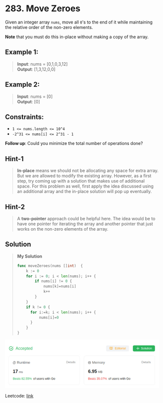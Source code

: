 # 283. Move Zeroes

Given an integer array `nums`, move all `0`'s to the end of it while maintaining the relative order of the non-zero elements.

**Note** that you must do this in-place without making a copy of the array.

## Example 1:
> **Input**: nums = [0,1,0,3,12] \
> **Output**: [1,3,12,0,0]

## Example 2:
> **Input**: nums = [0] \
> **Output**: [0]

## Constraints:
* `1 <= nums.length <= 10^4`
* `-2^31 <= nums[i] <= 2^31 - 1`

**Follow up**: Could you minimize the total number of operations done?

## Hint-1
> **In-place** means we should not be allocating any space for extra array. But we are allowed to modify the existing array. However, as a first step, try coming up with a solution that makes use of additional space. For this problem as well, first apply the idea discussed using an additional array and the in-place solution will pop up eventually.

## Hint-2
> A **two-pointer** approach could be helpful here. The idea would be to have one pointer for iterating the array and another pointer that just works on the non-zero elements of the array.

## Solution
> **My Solution**
> ```go
> func moveZeroes(nums []int)  {
>     k := 0
>     for i := 0; i < len(nums); i++ {
>         if nums[i] != 0 {
>             nums[k]=nums[i]
>             k++
>         }
>     }
>     if k != 0 {
>       for i:=k; i < len(nums); i++ {
>           nums[i]=0
>       }
>     }
> }
> ```

![result](image-29.png)

Leetcode: [link](https://leetcode.com/problems/move-zeroes/description/)
